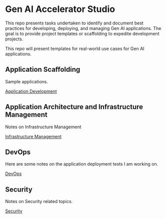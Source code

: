 # Gen AI Accelerator Studio
This repo presents tasks undertaken to identify and document best practices for developing, deploying, and managing Gen AI applications.  The goal is to provide project templates or scaffolding to expedite development projects.

This repo will present templates for real-world use cases for Gen AI applications.  

## Application Scaffolding
Sample applications.

[Application Development](./README-APP-SCAFFOLDING.md)

## Application Architecture and Infrastructure Management
Notes on Infrastructure Management

[Infrastructure Management](./README-ARCH-INFRA.md)

## DevOps
Here are some notes on the application deployment tests I am working on. 

[DevOps](./README-DEVOPS.md)

## Security
Notes on Security related topics.

[Security](./README-SECURITY.md)



